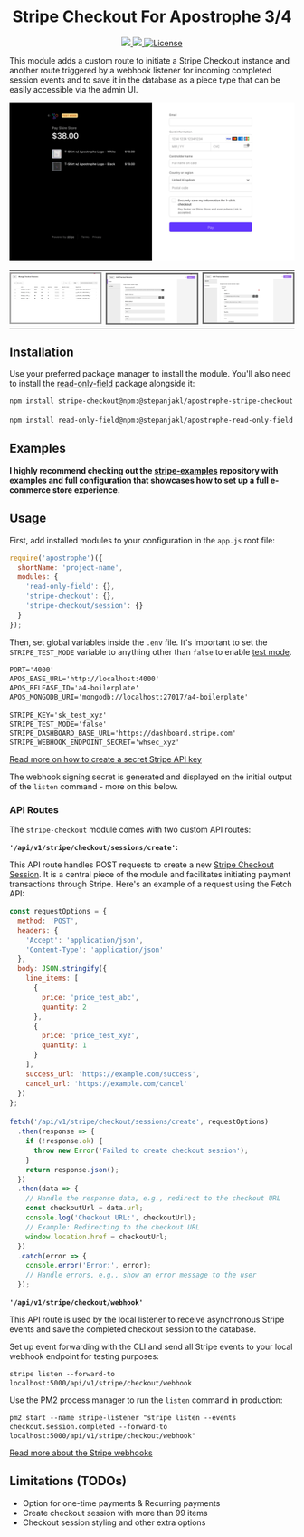 <div align="center">
    <h1>
        Stripe Checkout For Apostrophe 3/4
    </h1>
    <p>
        <a aria-label="Apostrophe logo" href="https://v3.docs.apostrophecms.org">
            <img src="https://img.shields.io/badge/MADE%20FOR%20APOSTROPHE%203/4-000000.svg?style=for-the-badge&logo=Apostrophe&labelColor=6516dd">
        </a>
        <a aria-label="Personal logo" href="https://stepanjakl.com">
            <img src="https://img.shields.io/badge/STEPANJAKL.COM%20-000000.svg?style=for-the-badge&labelColor=EED500&logo=data:image/svg+xml;base64,PHN2ZyB4bWxucz0iaHR0cDovL3d3dy53My5vcmcvMjAwMC9zdmciIHZpZXdCb3g9IjAgMCAyMCAyMCI+PHBhdGggZmlsbD0iIzAwMDAwMCIgZD0iTTAgMTV2NWgyMFY3LjVIMHY1aDE1LjA1VjE1SDBaTTIwIDBIMHY1aDIwVjBaIiAvPjwvc3ZnPg==">
        </a>
        <a aria-label="License"
           href="https://github.com/apostrophecms/module-template/blob/main/LICENSE.md">
            <img alt="License"
                 src="https://img.shields.io/static/v1?style=for-the-badge&labelColor=000000&label=License&message=MIT&color=3DA639">
        </a>
    </p>
</div>

This module adds a custom route to initiate a Stripe Checkout instance and another route triggered by a webhook listener for incoming completed session events and to save it in the database as a piece type that can be easily accessible via the admin UI.

[![Checkout](./public/images/checkout.png)](./public/images/checkout.png)

<table border="0" style="border-collapse: collapse;">
  <tr>
    <td style="padding-left: 0;"><img src="./public/images/admin-1.png" alt="Admin UI 1"></td>
    <td style="padding: 0;"><img src="./public/images/admin-2.png" alt="Admin UI 2"></td>
    <td style="padding-right: 0;"><img src="./public/images/admin-3.png" alt="Admin UI 3"></td>
  </tr>
</table>

## Installation

Use your preferred package manager to install the module. You'll also need to install the [read-only-field](https://github.com/) package alongside it:

```zsh
npm install stripe-checkout@npm:@stepanjakl/apostrophe-stripe-checkout

npm install read-only-field@npm:@stepanjakl/apostrophe-read-only-field
```

## Examples

**I highly recommend checking out the [stripe-examples](https://github.com/) repository with examples and full configuration that showcases how to set up a full e-commerce store experience.**

## Usage

First, add installed modules to your configuration in the `app.js` root file:

```js
require('apostrophe')({
  shortName: 'project-name',
  modules: {
    'read-only-field': {},
    'stripe-checkout': {},
    'stripe-checkout/session': {}
  }
});
```

Then, set global variables inside the `.env` file. It's important to set the `STRIPE_TEST_MODE` variable to anything other than `false` to enable [test mode](https://docs.stripe.com/test-mode).

```dotenv
PORT='4000'
APOS_BASE_URL='http://localhost:4000'
APOS_RELEASE_ID='a4-boilerplate'
APOS_MONGODB_URI='mongodb://localhost:27017/a4-boilerplate'

STRIPE_KEY='sk_test_xyz'
STRIPE_TEST_MODE='false'
STRIPE_DASHBOARD_BASE_URL='https://dashboard.stripe.com'
STRIPE_WEBHOOK_ENDPOINT_SECRET='whsec_xyz'
```

[Read more on how to create a secret Stripe API key](https://docs.stripe.com/keys#create-api-secret-key)

The webhook signing secret is generated and displayed on the initial output of the `listen` command - more on this below.

### API Routes

The `stripe-checkout` module comes with two custom API routes:

**`'/api/v1/stripe/checkout/sessions/create'`:**

This API route handles POST requests to create a new [Stripe Checkout Session](https://docs.stripe.com/payments/checkout/how-checkout-works). It is a central piece of the module and facilitates initiating payment transactions through Stripe. Here's an example of a request using the Fetch API:

```javascript
const requestOptions = {
  method: 'POST',
  headers: {
    'Accept': 'application/json',
    'Content-Type': 'application/json'
  },
  body: JSON.stringify({
    line_items: [
      {
        price: 'price_test_abc',
        quantity: 2
      },
      {
        price: 'price_test_xyz',
        quantity: 1
      }
    ],
    success_url: 'https://example.com/success',
    cancel_url: 'https://example.com/cancel'
  })
};

fetch('/api/v1/stripe/checkout/sessions/create', requestOptions)
  .then(response => {
    if (!response.ok) {
      throw new Error('Failed to create checkout session');
    }
    return response.json();
  })
  .then(data => {
    // Handle the response data, e.g., redirect to the checkout URL
    const checkoutUrl = data.url;
    console.log('Checkout URL:', checkoutUrl);
    // Example: Redirecting to the checkout URL
    window.location.href = checkoutUrl;
  })
  .catch(error => {
    console.error('Error:', error);
    // Handle errors, e.g., show an error message to the user
  });

```

**`'/api/v1/stripe/checkout/webhook'`**

This API route is used by the local listener to receive asynchronous Stripe events and save the completed checkout session to the database.

Set up event forwarding with the CLI and send all Stripe events to your local webhook endpoint for testing purposes:

```shell
stripe listen --forward-to localhost:5000/api/v1/stripe/checkout/webhook
```

Use the PM2 process manager to run the `listen` command in production:

```shell
pm2 start --name stripe-listener "stripe listen --events checkout.session.completed --forward-to localhost:5000/api/v1/stripe/checkout/webhook"
```

[Read more about the Stripe webhooks](https://docs.stripe.com/webhooks/quickstart)


## Limitations (TODOs)

- Option for one-time payments & Recurring payments
- Create checkout session with more than 99 items
- Checkout session styling and other extra options

